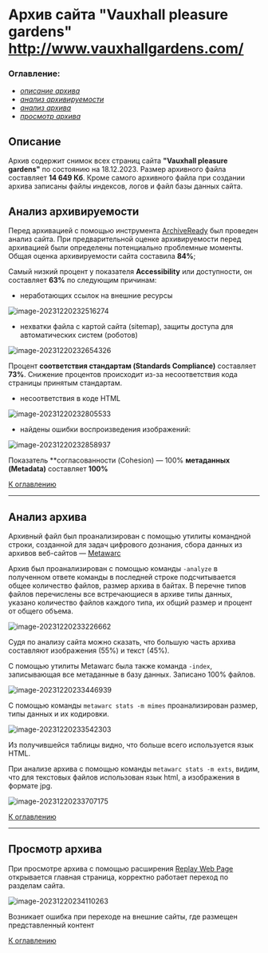 # Архив сайта "Vauxhall pleasure gardens" http://www.vauxhallgardens.com/

### Оглавление:

- [*описание архива*](https://github.com/SvetlanaARyabova/PleasureGardensWebArchive/blob/main/americanpleasuregardens.com/aboutarchive.md#описание)
- [*анализ архивируемости*](https://github.com/SvetlanaARyabova/PleasureGardensWebArchive/blob/main/americanpleasuregardens.com/aboutarchive.md#анализ-архивабилити)
- [*анализ архива*](https://github.com/SvetlanaARyabova/PleasureGardensWebArchive/blob/main/americanpleasuregardens.com/aboutarchive.md#анализ-архива)
- [*просмотр архива*](https://github.com/SvetlanaARyabova/PleasureGardensWebArchive/blob/main/americanpleasuregardens.com/aboutarchive.md#просмотр-архива)

## Описание

Архив содержит снимок всех страниц сайта **"Vauxhall pleasure gardens"** по состоянию на 18.12.2023. Размер архивного файла составляет **14 649 Кб**. Кроме самого архивного файла при создании архива записаны файлы индексов, логов и файл базы данных сайта.

## Анализ архивируемости

Перед архивацией с помощью инструмента [ArchiveReady](https://archiveready.com/) был проведен анализ сайта. При предварительной оценке архивируемости  перед архивацией были определены потенциально проблемные моменты. Общая  оценка архивируемости сайта составила **84%**;

Самый низкий процент у показателя **Accessibility** или доступности, он составляет **63%** по следующим причинам:

- неработающих ссылок на внешние ресурсы

![image-20231220232516274](C:\Users\nefer\AppData\Roaming\Typora\typora-user-images\image-20231220232516274.png)

- нехватки файла с картой сайта (sitemap),  защиты доступа для автоматических систем (роботов)

![image-20231220232654326](C:\Users\nefer\AppData\Roaming\Typora\typora-user-images\image-20231220232654326.png)

Процент **соответствия стандартам (Standards Compliance)** составляет **73%**. Снижение процентов происходит из-за несоответствия кода страницы принятым стандартам.

- несоответствия в коде HTML

![image-20231220232805533](C:\Users\nefer\AppData\Roaming\Typora\typora-user-images\image-20231220232805533.png)

- найдены ошибки воспроизведения изображений:

![image-20231220232858937](C:\Users\nefer\AppData\Roaming\Typora\typora-user-images\image-20231220232858937.png)

Показатель **согласованности (Cohesion) — 100% **метаданных (Metadata)** составляет **100%**

[К оглавлению](https://github.com/SvetlanaARyabova/PleasureGardensWebArchive/blob/main/americanpleasuregardens.com/aboutarchive.md#оглавление)

------

## Анализ архива

Архивный файл был проанализирован с помощью утилиты  командной строки, созданной для задач цифрового дознания, сбора данных  из архивов веб-сайтов — [Metawarc](https://github.com/datacoon/metawarc)

Архив был проанализирован с помощью команды `-analyze` в полученном ответе команды в последней строке подсчитывается общее  количество файлов, размер архива в байтах. В перечне типов файлов  перечислены все встречающиеся в архиве типы данных, указано количество  файлов каждого типа, их общий размер и процент от общего объема.

![image-20231220233226662](C:\Users\nefer\AppData\Roaming\Typora\typora-user-images\image-20231220233226662.png)

Судя по анализу сайта можно сказать, что большую часть архива составляют изображения (55%) и текст (45%).

С помощью утилиты Metawarc была также команда `-index`, записывающая все метаданные в базу данных. Записано 100% файлов.

![image-20231220233446939](C:\Users\nefer\AppData\Roaming\Typora\typora-user-images\image-20231220233446939.png)

С помощью команды `metawarc stats -m mimes` проанализирован размер, типы данных и их кодировки.

![image-20231220233542303](C:\Users\nefer\AppData\Roaming\Typora\typora-user-images\image-20231220233542303.png)

Из получившейся таблицы видно, что больше всего используется язык HTML.

При анализе архива с помощью команды `metawarc stats -m exts`, видим, что для текстовых файлов использован язык html, a изображения в формате jpg.

![image-20231220233707175](C:\Users\nefer\AppData\Roaming\Typora\typora-user-images\image-20231220233707175.png)

[К оглавлению](https://github.com/SvetlanaARyabova/PleasureGardensWebArchive/blob/main/americanpleasuregardens.com/aboutarchive.md#оглавление)

------

## Просмотр архива

При просмотре архива с помощью расширения [Replay Web Page](https://replayweb.page/) открывается главная страница, корректно работает переход по разделам  сайта. 

![image-20231220234110263](C:\Users\nefer\AppData\Roaming\Typora\typora-user-images\image-20231220234110263.png)

Возникает ошибка при переходе на внешние сайты, где размещен представленный контент

[К оглавлению](https://github.com/SvetlanaARyabova/PleasureGardensWebArchive/blob/main/americanpleasuregardens.com/aboutarchive.md#оглавление)
